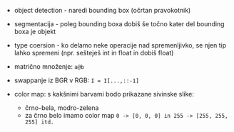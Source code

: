 - object detection - naredi bounding box (očrtan pravokotnik)
- segmentacija - poleg bounding boxa dobiš še točno kater del bounding boxa je objekt

- type coersion - ko delamo neke operacije nad spremenljivko, se njen tip lahko spremeni (npr. sešteješ int in float in dobiš float)
- matrično množenje: `a@b`
- swappanje iz BGR v RGB: `I = I[...,::-1]`
- color map: s kakšnimi barvami bodo prikazane sivinske slike:
	- črno-bela, modro-zelena
	- za črno belo imamo color map `0 -> [0, 0, 0] in 255 -> [255, 255, 255] itd.`
